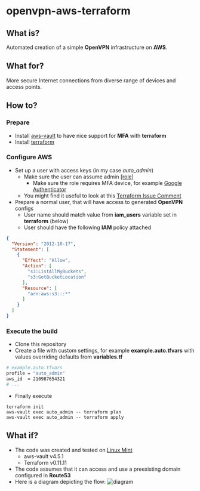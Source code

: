 # openvpn-aws-terraform

## What is?

Automated creation of a simple **OpenVPN** infrastructure on **AWS**.

## What for?

More secure Internet connections from diverse range of devices and access points.

## How to?

### Prepare
  - Install [aws-vault](https://github.com/99designs/aws-vault) to have nice support for **MFA** with **terraform**
  - Install [terraform](https://www.terraform.io/downloads.html)

### Configure AWS
  - Set up a user with access keys (in my case *auto_admin*)
    - Make sure the user can assume admin [[role]](https://docs.aws.amazon.com/cli/latest/userguide/cli-configure-role.html)
      - Make sure the role requires MFA device, for example 
    [Google Authenticator](https://play.google.com/store/apps/details?id=com.google.android.apps.authenticator2)
    - You might find it useful to look at this [Terraform Issue Comment](https://github.com/terraform-providers/terraform-provider-aws/issues/2420#issuecomment-411345124)
  - Prepare a normal user, that will have access to generated **OpenVPN** configs
    - User name should match value from **iam_users** variable set in **terraform** (below)
    - User should have the following **IAM** policy attached
```JSON
{
  "Version": "2012-10-17",
  "Statement": [
    {
      "Effect": "Allow",
      "Action": [
        "s3:ListAllMyBuckets",
        "s3:GetBucketLocation"
      ],
      "Resource": [
        "arn:aws:s3:::*"
      ]
    }
  ]
}
```

### Execute the build
  - Clone this repository
  - Create a file with custom settings, for example **example.auto.tfvars** with values overriding defaults from **variables.tf**
```bash
# example.auto.tfvars
profile = "auto_admin"
aws_id  = 210987654321
# ...
```
  - Finally execute
```
terraform init
aws-vault exec auto_admin -- terraform plan
aws-vault exec auto_admin -- terraform apply
```

## What if?
  - The code was created and tested on [Linux Mint](https://linuxmint.com/)
    - aws-vault v4.5.1
    - Terraform v0.11.11
  - The code assumes that it can access and use a preexisting domain configured in **Route53**
  - Here is a diagram depicting the flow:
![diagram](https://raw.githubusercontent.com/mkusanagi/openvpn-aws-terraform/master/diagram.png)
